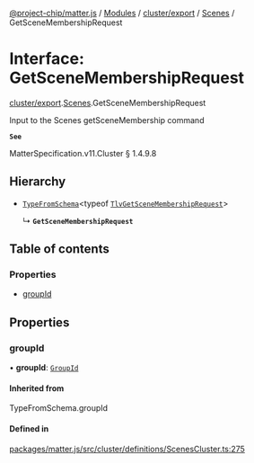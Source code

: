 [@project-chip/matter.js](../README.md) / [Modules](../modules.md) / [cluster/export](../modules/cluster_export.md) / [Scenes](../modules/cluster_export.Scenes.md) / GetSceneMembershipRequest

# Interface: GetSceneMembershipRequest

[cluster/export](../modules/cluster_export.md).[Scenes](../modules/cluster_export.Scenes.md).GetSceneMembershipRequest

Input to the Scenes getSceneMembership command

**`See`**

MatterSpecification.v11.Cluster § 1.4.9.8

## Hierarchy

- [`TypeFromSchema`](../modules/tlv_export.md#typefromschema)\<typeof [`TlvGetSceneMembershipRequest`](../modules/cluster_export.Scenes.md#tlvgetscenemembershiprequest)\>

  ↳ **`GetSceneMembershipRequest`**

## Table of contents

### Properties

- [groupId](cluster_export.Scenes.GetSceneMembershipRequest.md#groupid)

## Properties

### groupId

• **groupId**: [`GroupId`](../modules/datatype_export.md#groupid)

#### Inherited from

TypeFromSchema.groupId

#### Defined in

[packages/matter.js/src/cluster/definitions/ScenesCluster.ts:275](https://github.com/project-chip/matter.js/blob/5f71eedebdb9fa54338bde320c311bb359b7455d/packages/matter.js/src/cluster/definitions/ScenesCluster.ts#L275)
